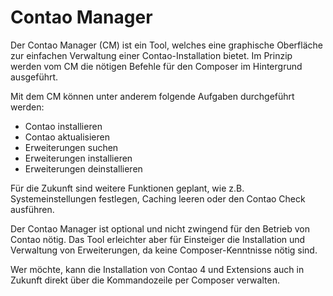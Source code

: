 # Contao Manager

Der Contao Manager (CM) ist ein Tool, welches eine graphische Oberfläche zur
einfachen Verwaltung einer Contao-Installation bietet. Im Prinzip werden vom CM
die nötigen Befehle für den Composer im Hintergrund ausgeführt. 

Mit dem CM können unter anderem folgende Aufgaben durchgeführt werden:
* Contao installieren
* Contao aktualisieren
* Erweiterungen suchen
* Erweiterungen installieren
* Erweiterungen deinstallieren

Für die Zukunft sind weitere Funktionen geplant, wie z.B. Systemeinstellungen
festlegen, Caching leeren oder den Contao Check ausführen.

Der Contao Manager ist optional und nicht zwingend für den Betrieb von Contao
nötig. Das Tool erleichter aber für Einsteiger die Installation und Verwaltung
von Erweiterungen, da keine Composer-Kenntnisse nötig sind.

Wer möchte, kann die Installation von Contao 4 und Extensions auch in Zukunft
direkt über die Kommandozeile per Composer verwalten.
